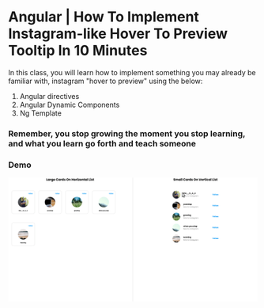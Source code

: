 # Angular | How To Implement Instagram-like Hover To Preview Tooltip In 10 Minutes

In this class, you will learn how to implement something you may already be familiar with,
instagram "hover to preview" using the below:

<ol>
<li>Angular directives</li>
<li>Angular Dynamic Components</li>
<li>Ng Template</li>
</ol>

<h3>Remember, you stop growing the moment you stop learning, and what you learn go forth and teach someone</h3>

<h3>Demo</h3>
<img  src="demo.gif">
